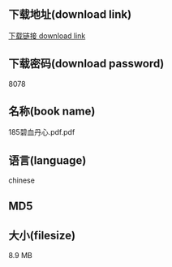 ## 下载地址(download link)
[下载链接 download link](https://voluble-croquembouche-d321dc.netlify.app/?s=185%E7%A2%A7%E8%A1%80%E4%B8%B9%E5%BF%83.pdf)

## 下载密码(download password)
8078

## 名称(book name)
185碧血丹心.pdf.pdf

## 语言(language)
chinese

## MD5


## 大小(filesize)
8.9 MB

